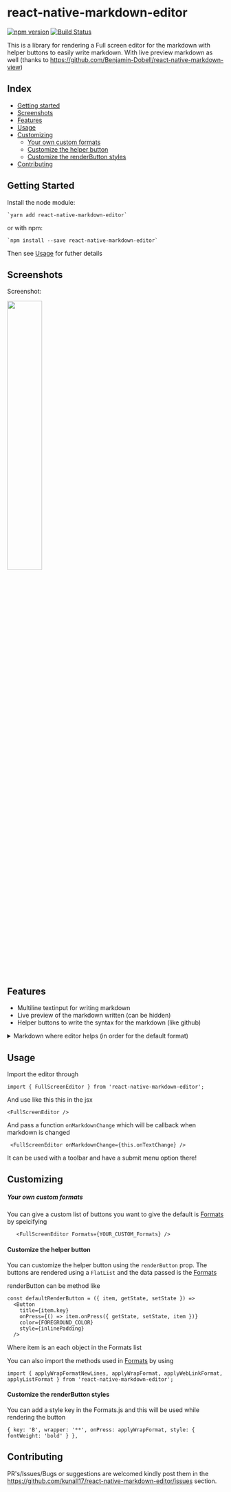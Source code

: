 # react-native-markdown-editor

[![npm version](https://badge.fury.io/js/react-native-markdown-editor.svg)](https://badge.fury.io/js/react-native-markdown-editor)
[![Build Status](https://travis-ci.org/kunall17/react-native-markdown-editor.svg?branch=master)](https://travis-ci.org/kunall17/react-native-markdown-editor)

This is a library for rendering a Full screen editor for the markdown with helper buttons to easily write markdown. With live preview markdown as well (thanks to https://github.com/Benjamin-Dobell/react-native-markdown-view)

## Index

* [Getting started](#getting-started)
* [Screenshots](#screenshots)
* [Features](#features)
* [Usage](#usage)
* [Customizing](#Customizing)
    * [Your own custom formats](#your-own-custom-formats)
    * [Customize the helper button](#customize-the-helper-button)
    * [Customize the renderButton styles](#customize-the-renderbutton-styles)
* [Contributing](#contributing)

## Getting Started

Install the node module:

    `yarn add react-native-markdown-editor`

or with npm:

    `npm install --save react-native-markdown-editor`

Then see [Usage](#usage) for futher details

## Screenshots

Screenshot:

<img src="https://user-images.githubusercontent.com/12700799/29249007-f6d2d194-8043-11e7-94d8-e865676f5b95.png" width="40%" />

## Features

* Multiline textinput for writing markdown
* Live preview of the markdown written (can be hidden)
* Helper buttons to write the syntax for the markdown (like github)  


<details>
  <summary>Markdown where editor helps (in order for the default format)</summary>
<p>

**Bold Text**

*Italic Text*

__Underline text__

~~Strikethrough~~

`Inline code`

* Item 1
* Item 2

Url Links:

[GitHub](http://github.com)

```
function codeExample(arg) {
}
```

# This is an < h1 > tag

</p>
</details>

## Usage

Import the editor through

`import { FullScreenEditor } from 'react-native-markdown-editor';`

And use like this this in the jsx

`<FullScreenEditor />`

And pass a function `onMarkdownChange` which will be callback when markdown is changed

```
 <FullScreenEditor onMarkdownChange={this.onTextChange} />
```

It can be used with a toolbar and have a submit menu option there!

## Customizing


##### Your own custom formats
You can give a custom list of buttons you want to give the default is [Formats](https://github.com/kunall17/react-native-markdown-editor/blob/master/lib/src/Formats.js) by speicifying

```
   <FullScreenEditor Formats={YOUR_CUSTOM_Formats} />
```

#### Customize the helper button

You can customize the helper button using the `renderButton` prop.
The buttons are rendered using a `FlatList` and the data passed is the [Formats](https://github.com/kunall17/react-native-markdown-editor/blob/master/lib/src/Formats.js)

renderButton can be method like

```
const defaultRenderButton = ({ item, getState, setState }) =>
  <Button
    title={item.key}
    onPress={() => item.onPress({ getState, setState, item })}
    color={FOREGROUND_COLOR}
    style={inlinePadding}
  />
```

Where item is an each object in the Formats list

You can also import the methods used in [Formats](https://github.com/kunall17/react-native-markdown-editor/blob/master/lib/src/Formats.js) by using

```
import { applyWrapFormatNewLines, applyWrapFormat, applyWebLinkFormat, applyListFormat } from 'react-native-markdown-editor';
```

#### Customize the renderButton styles

You can add a style key in the Formats.js and this will be used while rendering the button

```  
{ key: 'B', wrapper: '**', onPress: applyWrapFormat, style: { fontWeight: 'bold' } },
```



## Contributing

PR's/Issues/Bugs or suggestions are welcomed kindly post them in the https://github.com/kunall17/react-native-markdown-editor/issues section.
